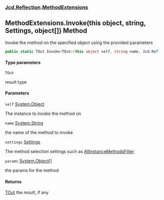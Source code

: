 ### [Jcd.Reflection](Jcd.Reflection.md 'Jcd.Reflection').[MethodExtensions](MethodExtensions.md 'Jcd.Reflection.MethodExtensions')

## MethodExtensions.Invoke<TOut>(this object, string, Settings, object[]) Method

Invoke the method on the specified object using the provided parameters

```csharp
public static TOut Invoke<TOut>(this object self, string name, Jcd.Reflection.MethodInfoEnumerator.Settings settings, params object[] @params);
```
#### Type parameters

<a name='Jcd.Reflection.MethodExtensions.Invoke_TOut_(thisobject,string,Jcd.Reflection.MethodInfoEnumerator.Settings,object[]).TOut'></a>

`TOut`

result type
#### Parameters

<a name='Jcd.Reflection.MethodExtensions.Invoke_TOut_(thisobject,string,Jcd.Reflection.MethodInfoEnumerator.Settings,object[]).self'></a>

`self` [System.Object](https://docs.microsoft.com/en-us/dotnet/api/System.Object 'System.Object')

The instance to invoke the method on

<a name='Jcd.Reflection.MethodExtensions.Invoke_TOut_(thisobject,string,Jcd.Reflection.MethodInfoEnumerator.Settings,object[]).name'></a>

`name` [System.String](https://docs.microsoft.com/en-us/dotnet/api/System.String 'System.String')

the name of the method to invoke

<a name='Jcd.Reflection.MethodExtensions.Invoke_TOut_(thisobject,string,Jcd.Reflection.MethodInfoEnumerator.Settings,object[]).settings'></a>

`settings` [Settings](MethodInfoEnumerator.Settings.md 'Jcd.Reflection.MethodInfoEnumerator.Settings')

The method selection settings such as [AllInstanceMethodsFilter](MethodExtensions.AllInstanceMethodsFilter.md 'Jcd.Reflection.MethodExtensions.AllInstanceMethodsFilter')

<a name='Jcd.Reflection.MethodExtensions.Invoke_TOut_(thisobject,string,Jcd.Reflection.MethodInfoEnumerator.Settings,object[]).params'></a>

`params` [System.Object](https://docs.microsoft.com/en-us/dotnet/api/System.Object 'System.Object')[[]](https://docs.microsoft.com/en-us/dotnet/api/System.Array 'System.Array')

the params for the method

#### Returns
[TOut](MethodExtensions.Invoke.WbkA24WCoRqJ4MoS49dP8Q.md#Jcd.Reflection.MethodExtensions.Invoke_TOut_(thisobject,string,Jcd.Reflection.MethodInfoEnumerator.Settings,object[]).TOut 'Jcd.Reflection.MethodExtensions.Invoke<TOut>(this object, string, Jcd.Reflection.MethodInfoEnumerator.Settings, object[]).TOut')
the result, if any